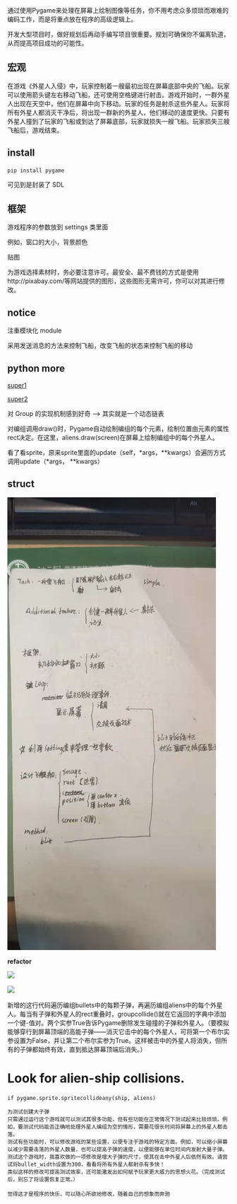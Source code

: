 
通过使用Pygame来处理在屏幕上绘制图像等任务，你不用考虑众多烦琐而艰难的编码工作，而是将重点放在程序的高级逻辑上。

开发大型项目时，做好规划后再动手编写项目很重要。规划可确保你不偏离轨道，从而提高项目成功的可能性。

## 宏观

在游戏《外星人入侵》中，玩家控制着一艘最初出现在屏幕底部中央的飞船。玩家可以使用箭头键左右移动飞船，还可使用空格键进行射击。游戏开始时，一群外星人出现在天空中，他们在屏幕中向下移动。玩家的任务是射杀这些外星人。玩家将所有外星人都消灭干净后，将出现一群新的外星人，他们移动的速度更快。只要有外星人撞到了玩家的飞船或到达了屏幕底部，玩家就损失一艘飞船。玩家损失三艘飞船后，游戏结束。


## install

`pip install pygame`

可见到是封装了 SDL

## 框架

游戏程序的参数放到 settings 类里面

例如，窗口的大小，背景颜色

贴图

为游戏选择素材时，务必要注意许可。最安全、最不费钱的方式是使用http://pixabay.com/等网站提供的图形，这些图形无需许可，你可以对其进行修改。


## notice

注重模块化 module 

采用发送消息的方法来控制飞船，改变飞船的状态来控制飞船的移动



## python more

[super1](https://realpython.com/python-super/)

[super2](https://mozillazg.com/2016/12/python-super-is-not-as-simple-as-you-thought.html)


对 Group 的实现机制感到好奇 --> 其实就是一个动态链表


对编组调用draw()时，Pygame自动绘制编组的每个元素，绘制位置由元素的属性rect决定。在这里，aliens.draw(screen)在屏幕上绘制编组中的每个外星人。

看了看sprite，原来sprite里面的update（self，*args，**kwargs）会遍历方式调用update（*args， **kwargs）


## struct

![](refactor_pict/1.jpg)

**refactor**

![](refactor_pict/2.jpg)

![](refactor_pict/3.jpg)

新增的这行代码遍历编组bullets中的每颗子弹，再遍历编组aliens中的每个外星人。每当有子弹和外星人的rect重叠时，groupcollide()就在它返回的字典中添加一个键-值对。两个实参True告诉Pygame删除发生碰撞的子弹和外星人。（要模拟能够穿行到屏幕顶端的高能子弹——消灭它击中的每个外星人，可将第一个布尔实参设置为False，并让第二个布尔实参为True。这样被击中的外星人将消失，但所有的子弹都始终有效，直到抵达屏幕顶端后消失。）


# Look for alien-ship collisions.
    if pygame.sprite.spritecollideany(ship, aliens)

```
为测试创建大子弹
只需通过运行这个游戏就可以测试其很多功能，但有些功能在正常情况下测试起来比较烦琐。例如，要测试代码能否正确地处理外星人编组为空的情形，需要花很长时间将屏幕上的外星人都击落。
测试有些功能时，可以修改游戏的某些设置，以便专注于游戏的特定方面。例如，可以缩小屏幕以减少需要击落的外星人数量，也可以提高子弹的速度，以便能够在单位时间内发射大量子弹。
测试这个游戏时，我喜欢做的一项修改是增大子弹的尺寸，使其在击中外星人后依然有效。请尝试将bullet_width设置为300，看看将所有外星人都射杀有多快！
类似这样的修改可提高测试效率，还可能激发出如何赋予玩家更大威力的思想火花。（完成测试后，别忘了将设置恢复正常。）

觉得这才是程序的快乐，可以随心所欲地修改，随着自己的想象而奔驰

```

